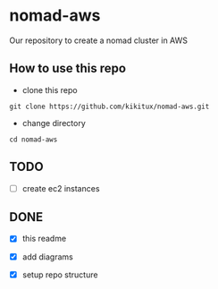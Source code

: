# nomad-aws
Our repository to create a nomad cluster in AWS

## How to use this repo

- clone this repo
```
git clone https://github.com/kikitux/nomad-aws.git
```

- change directory
```
cd nomad-aws
```

## TODO
- [ ] create ec2 instances

## DONE
- [x] this readme
- [x] add diagrams
- [x] setup repo structure

